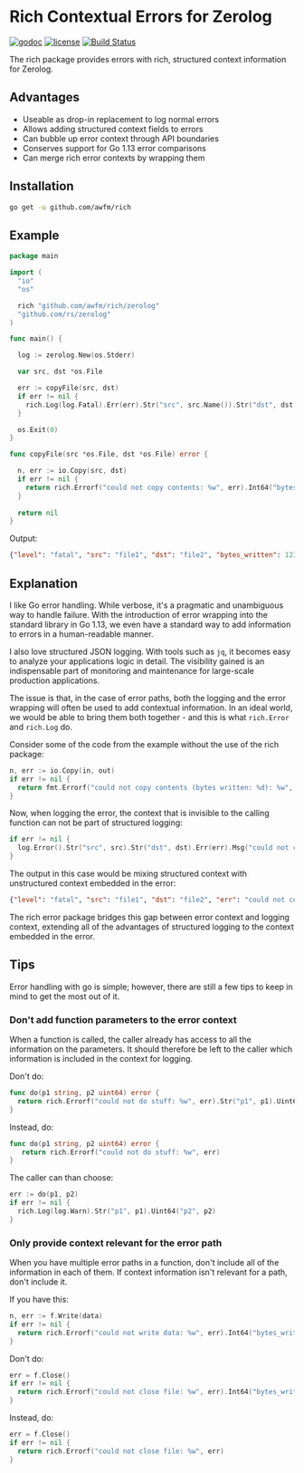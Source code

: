 # Rich Contextual Errors for Zerolog

[![godoc](http://img.shields.io/badge/godoc-reference-blue.svg?style=flat)](https://godoc.org/github.com/awfm/rich) [![license](http://img.shields.io/badge/license-MIT-green.svg?style=flat)](https://raw.githubusercontent.com/awfm/rich/master/LICENSE) [![Build Status](https://travis-ci.org/awfm/rich.svg?branch=master)](https://travis-ci.org/awfm/rich)

The rich package provides errors with rich, structured context information for Zerolog.

## Advantages

- Useable as drop-in replacement to log normal errors
- Allows adding structured context fields to errors
- Can bubble up error context through API boundaries
- Conserves support for Go 1.13 error comparisons
- Can merge rich error contexts by wrapping them

## Installation

```sh
go get -u github.com/awfm/rich
```

## Example

```go
package main

import (
  "io"
  "os"

  rich "github.com/awfm/rich/zerolog"
  "github.com/rs/zerolog"
)

func main() {

  log := zerolog.New(os.Stderr)

  var src, dst *os.File

  err := copyFile(src, dst)
  if err != nil {
    rich.Log(log.Fatal).Err(err).Str("src", src.Name()).Str("dst", dst.Name()).Msg("could not copy file")
  }

  os.Exit(0)
}

func copyFile(src *os.File, dst *os.File) error {

  n, err := io.Copy(src, dst)
  if err != nil {
    return rich.Errorf("could not copy contents: %w", err).Int64("bytes_written", n)
  }
  
  return nil
}
```

Output:

```json
{"level": "fatal", "src": "file1", "dst": "file2", "bytes_written": 123, "err": "could not copy contents: some file error"}
```

## Explanation

I like Go error handling. While verbose, it's a pragmatic and unambiguous way to handle failure. With the introduction of error wrapping into the standard library in Go 1.13, we even have a standard way to add information to errors in a human-readable manner.

I also love structured JSON logging. With tools such as `jq`, it becomes easy to analyze your applications logic in detail. The visibility gained is an indispensable part of monitoring and maintenance for large-scale production applications.

The issue is that, in the case of error paths, both the logging and the error wrapping will often be used to add contextual information. In an ideal world, we would be able to bring them both together - and this is what `rich.Error` and `rich.Log` do.

Consider some of the code from the example without the use of the rich package:

```go
n, err := io.Copy(in, out)
if err != nil {
  return fmt.Errorf("could not copy contents (bytes written: %d): %w", n, err)
}
```

Now, when logging the error, the context that is invisible to the calling function can not be part of structured logging:

```go
if err != nil {
  log.Error().Str("src", src).Str("dst", dst).Err(err).Msg("could not copy file")
}
```

The output in this case would be mixing structured context with unstructured context embedded in the error:

```json
{"level": "fatal", "src": "file1", "dst": "file2", "err": "could not copy contents (bytes written: 123): some file error"}
```

The rich error package bridges this gap between error context and logging context, extending all of the advantages of structured logging to the context embedded in the error.

## Tips

Error handling with go is simple; however, there are still a few tips to keep in mind to get the most out of it.

### Don't add function parameters to the error context

When a function is called, the caller already has access to all the information on the parameters. It should therefore be left to the caller which information is included in the context for logging.

Don't do:

```go
func do(p1 string, p2 uint64) error {
  return rich.Errorf("could not do stuff: %w", err).Str("p1", p1).Uint64("p2", p2)
}
```

Instead, do:

```go
func do(p1 string, p2 uint64) error {
   return rich.Errorf("could not do stuff: %w", err)
}
```

The caller can than choose:

```go
err := do(p1, p2)
if err != nil {
  rich.Log(log.Warn).Str("p1", p1).Uint64("p2", p2)
}
```

### Only provide context relevant for the error path

When you have multiple error paths in a function, don't include all of the information in each of them. If context information isn't relevant for a path, don't include it.

If you have this:

```go
n, err := f.Write(data)
if err != nil {
  return rich.Errorf("could not write data: %w", err).Int64("bytes_written", n)
}
```

Don't do:

```go
err = f.Close()
if err != nil {
  return rich.Errorf("could not close file: %w", err).Int64("bytes_written", n)
}
```

Instead, do:

```go
err = f.Close()
if err != nil {
  return rich.Errorf("could not close file: %w", err)
}
```
